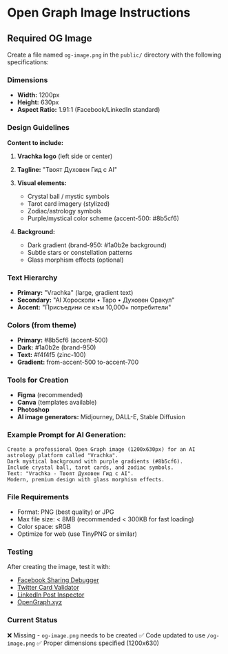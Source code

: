 # Open Graph Image Instructions

## Required OG Image

Create a file named `og-image.png` in the `public/` directory with the following specifications:

### Dimensions
- **Width:** 1200px
- **Height:** 630px
- **Aspect Ratio:** 1.91:1 (Facebook/LinkedIn standard)

### Design Guidelines

**Content to include:**
1. **Vrachka logo** (left side or center)
2. **Tagline:** "Твоят Духовен Гид с AI"
3. **Visual elements:**
   - Crystal ball / mystic symbols
   - Tarot card imagery (stylized)
   - Zodiac/astrology symbols
   - Purple/mystical color scheme (accent-500: #8b5cf6)

4. **Background:**
   - Dark gradient (brand-950: #1a0b2e background)
   - Subtle stars or constellation patterns
   - Glass morphism effects (optional)

### Text Hierarchy
- **Primary:** "Vrachka" (large, gradient text)
- **Secondary:** "AI Хороскопи • Таро • Духовен Оракул"
- **Accent:** "Присъедини се към 10,000+ потребители"

### Colors (from theme)
- **Primary:** #8b5cf6 (accent-500)
- **Dark:** #1a0b2e (brand-950)
- **Text:** #f4f4f5 (zinc-100)
- **Gradient:** from-accent-500 to-accent-700

### Tools for Creation
- **Figma** (recommended)
- **Canva** (templates available)
- **Photoshop**
- **AI image generators:** Midjourney, DALL-E, Stable Diffusion

### Example Prompt for AI Generation:
```
Create a professional Open Graph image (1200x630px) for an AI astrology platform called "Vrachka".
Dark mystical background with purple gradients (#8b5cf6).
Include crystal ball, tarot cards, and zodiac symbols.
Text: "Vrachka - Твоят Духовен Гид с AI".
Modern, premium design with glass morphism effects.
```

### File Requirements
- Format: PNG (best quality) or JPG
- Max file size: < 8MB (recommended < 300KB for fast loading)
- Color space: sRGB
- Optimize for web (use TinyPNG or similar)

### Testing
After creating the image, test it with:
- [Facebook Sharing Debugger](https://developers.facebook.com/tools/debug/)
- [Twitter Card Validator](https://cards-dev.twitter.com/validator)
- [LinkedIn Post Inspector](https://www.linkedin.com/post-inspector/)
- [OpenGraph.xyz](https://www.opengraph.xyz/)

### Current Status
❌ Missing - `og-image.png` needs to be created
✅ Code updated to use `/og-image.png`
✅ Proper dimensions specified (1200x630)
